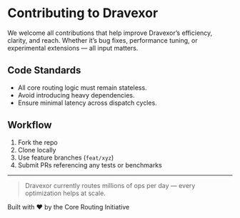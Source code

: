 # Contributing to Dravexor

We welcome all contributions that help improve Dravexor’s efficiency, clarity, and reach. Whether it’s bug fixes, performance tuning, or experimental extensions — all input matters.

## Code Standards
- All core routing logic must remain stateless.
- Avoid introducing heavy dependencies.
- Ensure minimal latency across dispatch cycles.

## Workflow
1. Fork the repo
2. Clone locally
3. Use feature branches (`feat/xyz`)
4. Submit PRs referencing any tests or benchmarks

---

> Dravexor currently routes millions of ops per day — every optimization helps at scale.

Built with ❤️ by the Core Routing Initiative
